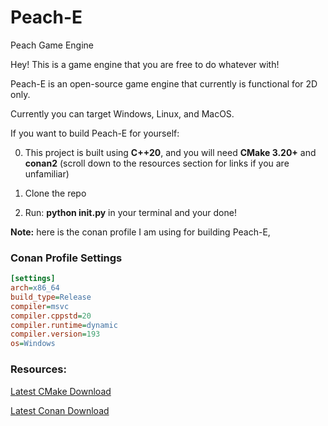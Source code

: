 # Peach-E
 Peach Game Engine
 
Hey! This is a game engine that you are free to do whatever with!

Peach-E is an open-source game engine that currently is functional for 2D only. 

Currently you can target Windows, Linux, and MacOS.



If you want to build Peach-E for yourself:

0. This project is built using __C++20__, and you will need __CMake 3.20+__ and __conan2__ (scroll down to the resources section for links if you are unfamiliar)

1. Clone the repo

2. Run: __python init.py__ in your terminal and your done!

__Note:__ here is the conan profile I am using for building Peach-E,

### Conan Profile Settings

```ini
[settings]
arch=x86_64
build_type=Release
compiler=msvc
compiler.cppstd=20
compiler.runtime=dynamic
compiler.version=193
os=Windows
```

### Resources:

[Latest CMake Download](https://cmake.org/download/)

[Latest Conan Download](https://conan.io/downloads)